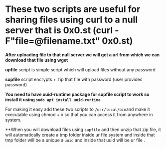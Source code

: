 # These two scripts are useful for sharing files using curl to a null server that is 0x0.st (curl -F"file=@filename.txt" 0x0.st)

**After uploading file to that null server we will get a url from which we can download that file using wget**

**upfile** script is simple script which will upload files without any password

**supfile** script encrypts + zip that file with password (user provides password)

**You need to have uuid-runtime package for supfile script to work so install it using `sudo apt install uuid-runtime`**

For making it easy add these two scripts to `/usr/local/bin`and make it executable using chmod + x so that you can access it from anywhere in system. 

**When you will download files using `supfile` and then unzip that zip file, it will automatically create a tmp folder inside ur file system and inside that tmp folder will be a unique a `uuid` and inside that uuid will be ur file . 
